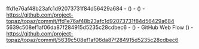 ffd1e76af48b23afc1d92073731f84d56429a684 -  () -  () - https://github.com/project-topaz/topaz/commit/ffd1e76af48b23afc1d92073731f84d56429a684
5639c508ef1af06da87f284915d5235c28cdbec6 -  () - GitHub Web Flow () - https://github.com/project-topaz/topaz/commit/5639c508ef1af06da87f284915d5235c28cdbec6
